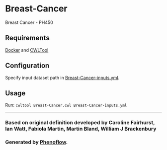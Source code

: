 # Breast-Cancer

Breast Cancer - PH450

## Requirements

[Docker](https://docs.docker.com/install/) and [CWLTool](https://github.com/common-workflow-language/cwltool#install)

## Configuration

Specify input dataset path in [Breast-Cancer-inputs.yml](Breast-Cancer-inputs.yml).

## Usage

Run: `cwltool Breast-Cancer.cwl Breast-Cancer-inputs.yml`

***

### Based on original definition developed by Caroline Fairhurst, Ian Watt, Fabiola Martin, Martin Bland, William J Brackenbury
### Generated by [Phenoflow](https://kclhi.org/phenoflow).
